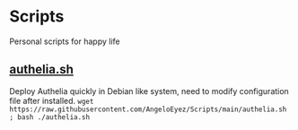 # Scripts
Personal scripts for happy life

## [authelia.sh](https://github.com/AngeloEyez/Scripts/blob/main/authelia.sh)
Deploy Authelia quickly in Debian like system, need to modify configuration file after installed.
`wget https://raw.githubusercontent.com/AngeloEyez/Scripts/main/authelia.sh ; bash ./authelia.sh`
